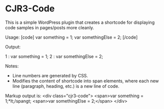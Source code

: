 # CJR3-Code
This is a simple WordPress plugin that creates a shortcode for displaying code samples in pages/posts more cleanly.

Usage:
[code]
var something = 1;
var somethingElse = 2;
[/code]

Output:

1 : var something = 1;
2 : var somethingElse = 2;

Notes:
- Line numbers are generated by CSS.
- Modifies the content of shortcode into span elements, where each new line (paragraph, heading, etc.) is a new line of code.

Markup output is:
&lt;div class="cjr3-code"&gt;
    &lt;span&gt;var something = 1;*lt;/spangt;
    &lt;span&gt;var somethingElse = 2;&lt;/span&gt;
&lt;/div&gt;